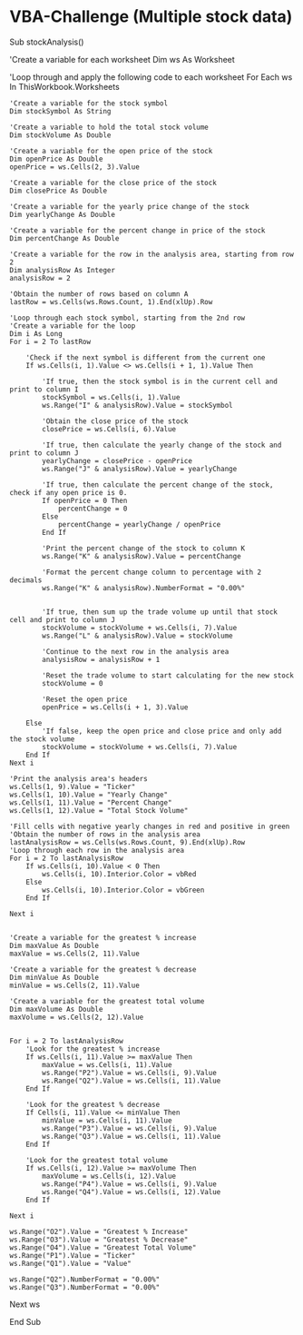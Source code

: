 # VBA-Challenge (Multiple stock data)

Sub stockAnalysis()

'Create a variable for each worksheet
Dim ws As Worksheet

'Loop through and apply the following code to each worksheet
For Each ws In ThisWorkbook.Worksheets

    'Create a variable for the stock symbol
    Dim stockSymbol As String
    
    'Create a variable to hold the total stock volume
    Dim stockVolume As Double
    
    'Create a variable for the open price of the stock
    Dim openPrice As Double
    openPrice = ws.Cells(2, 3).Value
    
    'Create a variable for the close price of the stock
    Dim closePrice As Double
    
    'Create a variable for the yearly price change of the stock
    Dim yearlyChange As Double
    
    'Create a variable for the percent change in price of the stock
    Dim percentChange As Double
    
    'Create a variable for the row in the analysis area, starting from row 2
    Dim analysisRow As Integer
    analysisRow = 2
        
    'Obtain the number of rows based on column A
    lastRow = ws.Cells(ws.Rows.Count, 1).End(xlUp).Row
    
    'Loop through each stock symbol, starting from the 2nd row
    'Create a variable for the loop
    Dim i As Long
    For i = 2 To lastRow
        
        'Check if the next symbol is different from the current one
        If ws.Cells(i, 1).Value <> ws.Cells(i + 1, 1).Value Then
            
            'If true, then the stock symbol is in the current cell and print to column I
            stockSymbol = ws.Cells(i, 1).Value
            ws.Range("I" & analysisRow).Value = stockSymbol
            
            'Obtain the close price of the stock
            closePrice = ws.Cells(i, 6).Value
            
            'If true, then calculate the yearly change of the stock and print to column J
            yearlyChange = closePrice - openPrice
            ws.Range("J" & analysisRow).Value = yearlyChange
            
            'If true, then calculate the percent change of the stock, check if any open price is 0.
            If openPrice = 0 Then
                percentChange = 0
            Else
                percentChange = yearlyChange / openPrice
            End If
            
            'Print the percent change of the stock to column K
            ws.Range("K" & analysisRow).Value = percentChange
            
            'Format the percent change column to percentage with 2 decimals
            ws.Range("K" & analysisRow).NumberFormat = "0.00%"
           
                            
            'If true, then sum up the trade volume up until that stock cell and print to column J
            stockVolume = stockVolume + ws.Cells(i, 7).Value
            ws.Range("L" & analysisRow).Value = stockVolume
            
            'Continue to the next row in the analysis area
            analysisRow = analysisRow + 1
            
            'Reset the trade volume to start calculating for the new stock
            stockVolume = 0
            
            'Reset the open price
            openPrice = ws.Cells(i + 1, 3).Value
            
        Else
            'If false, keep the open price and close price and only add the stock volume
            stockVolume = stockVolume + ws.Cells(i, 7).Value
        End If
    Next i
    
    'Print the analysis area's headers
    ws.Cells(1, 9).Value = "Ticker"
    ws.Cells(1, 10).Value = "Yearly Change"
    ws.Cells(1, 11).Value = "Percent Change"
    ws.Cells(1, 12).Value = "Total Stock Volume"
    
    'Fill cells with negative yearly changes in red and positive in green
    'Obtain the number of rows in the analysis area
    lastAnalysisRow = ws.Cells(ws.Rows.Count, 9).End(xlUp).Row
    'Loop through each row in the analysis area
    For i = 2 To lastAnalysisRow
        If ws.Cells(i, 10).Value < 0 Then
            ws.Cells(i, 10).Interior.Color = vbRed
        Else
            ws.Cells(i, 10).Interior.Color = vbGreen
        End If
        
    Next i
    
     
    'Create a variable for the greatest % increase
    Dim maxValue As Double
    maxValue = ws.Cells(2, 11).Value
    
    'Create a variable for the greatest % decrease
    Dim minValue As Double
    minValue = ws.Cells(2, 11).Value
    
    'Create a variable for the greatest total volume
    Dim maxVolume As Double
    maxVolume = ws.Cells(2, 12).Value
    
      
    For i = 2 To lastAnalysisRow
        'Look for the greatest % increase
        If ws.Cells(i, 11).Value >= maxValue Then
            maxValue = ws.Cells(i, 11).Value
            ws.Range("P2").Value = ws.Cells(i, 9).Value
            ws.Range("Q2").Value = ws.Cells(i, 11).Value
        End If
        
        'Look for the greatest % decrease
        If Cells(i, 11).Value <= minValue Then
            minValue = ws.Cells(i, 11).Value
            ws.Range("P3").Value = ws.Cells(i, 9).Value
            ws.Range("Q3").Value = ws.Cells(i, 11).Value
        End If
        
        'Look for the greatest total volume
        If ws.Cells(i, 12).Value >= maxVolume Then
            maxVolume = ws.Cells(i, 12).Value
            ws.Range("P4").Value = ws.Cells(i, 9).Value
            ws.Range("Q4").Value = ws.Cells(i, 12).Value
        End If
       
    Next i
    
    ws.Range("O2").Value = "Greatest % Increase"
    ws.Range("O3").Value = "Greatest % Decrease"
    ws.Range("O4").Value = "Greatest Total Volume"
    ws.Range("P1").Value = "Ticker"
    ws.Range("Q1").Value = "Value"
    
    ws.Range("Q2").NumberFormat = "0.00%"
    ws.Range("Q3").NumberFormat = "0.00%"
    
Next ws

End Sub
